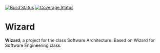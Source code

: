 [![Build Status](https://travis-ci.org/moshiki/de.htwg.sa.Wizard.svg?branch=master)](https://travis-ci.org/moshiki/de.htwg.sa.Wizard)
[![Coverage Status](https://coveralls.io/repos/github/moshiki/de.htwg.sa.Wizard/badge.svg?branch=master)](https://coveralls.io/github/moshiki/de.htwg.sa.Wizard?branch=master)

# Wizard

**Wizard**, a project for the class Software Architecture. Based on Wizard for Software Engineering class.
